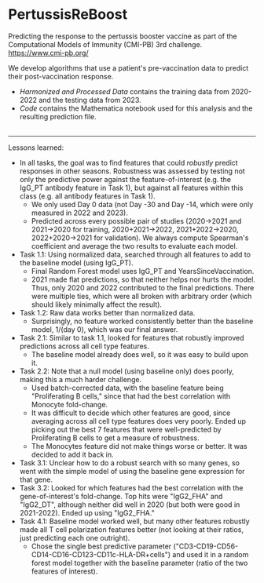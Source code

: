 # PertussisReBoost
Predicting the response to the pertussis booster vaccine as part of the Computational Models of Immunity (CMI-PB) 3rd challenge.<br>
https://www.cmi-pb.org/

We develop algorithms that use a patient's pre-vaccination data to predict their post-vaccination response.
* *Harmonized and Processed Data* contains the training data from 2020-2022 and the testing data from 2023.
* *Code* contains the Mathematica notebook used for this analysis and the resulting prediction file. 
<br><br>
---
Lessons learned:
* In all tasks, the goal was to find features that could *robustly* predict responses in other seasons. Robustness was assessed by testing not only the predictive power against the feature-of-interest (e.g. the IgG_PT antibody feature in Task 1), but against all features within this class (e.g. all antibody features in Task 1).
    * We only used Day 0 data (not Day -30 and Day -14, which were only measured in 2022 and 2023).
    * Predicted across every possible pair of studies (2020→2021 and 2021→2020 for training, 2020+2021→2022, 2021+2022→2020, 2022+2020→2021 for validation). We always compute Spearman's coefficient and average the two results to evaluate each model.
* Task 1.1: Using normalized data, searched through all features to add to the baseline model (using IgG_PT).
    * Final Random Forest model uses IgG_PT and YearsSinceVaccination.
    * 2021 made flat predictions, so that neither helps nor hurts the model. Thus, only 2020 and 2022 contributed to the final predictions. There were multiple ties, which were all broken with arbitrary order (which should likely minimally affect the result).
* Task 1.2: Raw data works better than normalized data.
    * Surprisingly, no feature worked consistently better than the baseline model, 1/(day 0), which was our final answer.
* Task 2.1: Similar to task 1.1, looked for features that robustly improved predictions across all cell type features.
    * The baseline model already does well, so it was easy to build upon it.
* Task 2.2: Note that a null model (using baseline only) does poorly, making this a much harder challenge.
    * Used batch-corrected data, with the baseline feature being "Proliferating B cells," since that had the best correlation with Monocyte fold-change.
    * It was difficult to decide which other features are good, since averaging across all cell type features does very poorly. Ended up picking out the best 7 features that were well-predicted by Proliferating B cells to get a measure of robustness.
    * The Monocytes feature did not make things worse or better. It was decided to add it back in.
* Task 3.1: Unclear how to do a robust search with so many genes, so went with the simple model of using the baseline gene expression for that gene.
* Task 3.2: Looked for which features had the best correlation with the gene-of-interest's fold-change. Top hits were "IgG2_FHA" and "IgG2_DT", although neither did well in 2020 (but both were good in 2021-2022). Ended up using "IgG2_FHA."
* Task 4.1: Baseline model worked well, but many other features robustly made all T cell polarization features better (not looking at their ratios, just predicting each one outright).
  * Chose the single best predictive parameter ("CD3-CD19-CD56-CD14-CD16-CD123-CD11c-HLA-DR+cells") and used it in a random forest model together with the baseline parameter (ratio of the two features of interest).